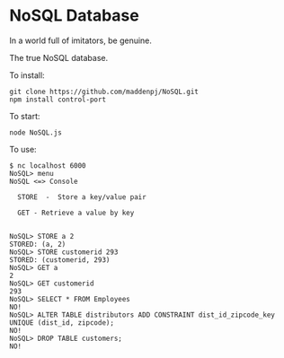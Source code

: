 # NoSQL Database

In a world full of imitators, be genuine.

The true NoSQL database.


    
To install:

    git clone https://github.com/maddenpj/NoSQL.git
    npm install control-port


To start:

    node NoSQL.js
    
To use:

    $ nc localhost 6000
    NoSQL> menu
    NoSQL <=> Console

      STORE  -  Store a key/value pair

      GET - Retrieve a value by key


    NoSQL> STORE a 2
    STORED: (a, 2)
    NoSQL> STORE customerid 293
    STORED: (customerid, 293)
    NoSQL> GET a
    2
    NoSQL> GET customerid
    293
    NoSQL> SELECT * FROM Employees
    NO!
    NoSQL> ALTER TABLE distributors ADD CONSTRAINT dist_id_zipcode_key UNIQUE (dist_id, zipcode);
    NO!
    NoSQL> DROP TABLE customers;
    NO!
